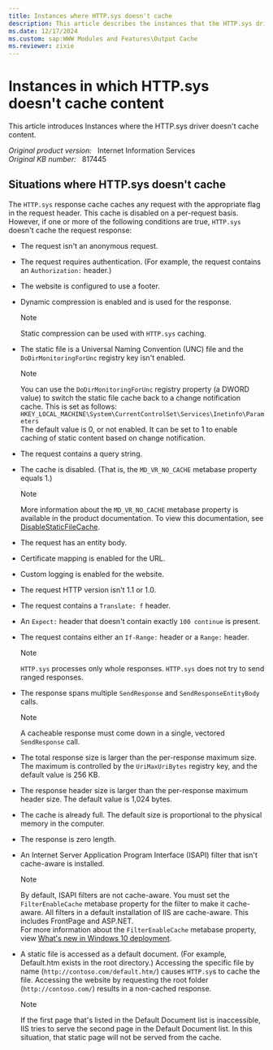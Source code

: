 ```yaml
---
title: Instances where HTTP.sys doesn't cache
description: This article describes the instances that the HTTP.sys driver doesn't cache content.
ms.date: 12/17/2024
ms.custom: sap:WWW Modules and Features\Output Cache
ms.reviewer: zixie
---
```

# Instances in which HTTP.sys doesn't cache content

This article introduces Instances where the HTTP.sys driver doesn't cache content.

_Original product version:_ &nbsp; Internet Information Services  
_Original KB number:_ &nbsp; 817445

## Situations where HTTP.sys doesn't cache

The `HTTP.sys` response cache caches any request with the appropriate flag in the request header. This cache is disabled on a per-request basis. However, if one or more of the following conditions are true, `HTTP.sys` doesn't cache the request response:

- The request isn't an anonymous request.
- The request requires authentication. (For example, the request contains an `Authorization:` header.)
- The website is configured to use a footer.
- Dynamic compression is enabled and is used for the response.

    > [!NOTE]
    > Static compression can be used with `HTTP.sys` caching.

- The static file is a Universal Naming Convention (UNC) file and the `DoDirMonitoringForUnc` registry key isn't enabled.

    > [!NOTE]
    >  You can use the `DoDirMonitoringForUnc` registry property (a DWORD value) to switch the static file cache back to a change notification cache. This is set as follows:  `HKEY_LOCAL_MACHINE\System\CurrentControlSet\Services\Inetinfo\Parameters`  
    > The default value is 0, or not enabled. It can be set to 1 to enable caching of static content based on change notification.
- The request contains a query string.
- The cache is disabled. (That is, the `MD_VR_NO_CACHE` metabase property equals 1.)

    > [!NOTE]
    > More information about the `MD_VR_NO_CACHE` metabase property is available in the product documentation. To view this documentation, see [DisableStaticFileCache](/previous-versions/iis/6.0-sdk/ms524754(v=vs.90)).

- The request has an entity body.
- Certificate mapping is enabled for the URL.
- Custom logging is enabled for the website.
- The request HTTP version isn't 1.1 or 1.0.
- The request contains a `Translate: f` header.
- An `Expect:` header that doesn't contain exactly `100 continue` is present.
- The request contains either an `If-Range:` header or a `Range:` header.

    > [!NOTE]
    > `HTTP.sys` processes only whole responses. `HTTP.sys` does not try to send ranged responses.

- The response spans multiple `SendResponse` and `SendResponseEntityBody` calls.

    > [!NOTE]
    > A cacheable response must come down in a single, vectored `SendResponse` call.

- The total response size is larger than the per-response maximum size. The maximum is controlled by the `UriMaxUriBytes` registry key, and the default value is 256 KB.

- The response header size is larger than the per-response maximum header size. The default value is 1,024 bytes.

- The cache is already full. The default size is proportional to the physical memory in the computer.

- The response is zero length.

- An Internet Server Application Program Interface (ISAPI) filter that isn't cache-aware is installed.

    > [!NOTE]
    > By default, ISAPI filters are not cache-aware. You must set the `FilterEnableCache` metabase property for the filter to make it cache-aware. All filters in a default installation of IIS are cache-aware. This includes FrontPage and ASP.NET.  
    For more information about the `FilterEnableCache` metabase property, view [What's new in Windows 10 deployment](/windows/deployment/deploy-whats-new).

- A static file is accessed as a default document. (For example, Default.htm exists in the root directory.) Accessing the specific file by name (`http://contoso.com/default.htm/`) causes `HTTP.sy`s to cache the file. Accessing the website by requesting the root folder (`http://contoso.com/`) results in a non-cached response.

    > [!NOTE]
    >  If the first page that's listed in the Default Document list is inaccessible, IIS tries to serve the second page in the Default Document list. In this situation, that static page will not be served from the cache.
